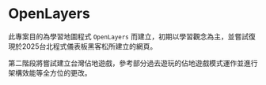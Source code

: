 # OpenLayers

此專案目的為學習地圖程式 `OpenLayers` 而建立，初期以學習觀念為主，並嘗試復現於2025台北程式儀表板黑客松所建立的網頁。

第二階段將嘗試建立台灣佔地遊戲，參考部分過去遊玩的佔地遊戲模式運作並進行架構效能等全方位的更改。
